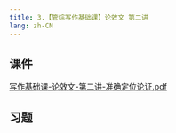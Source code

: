 ```yaml
---
title: 3.【管综写作基础课】论效文 第二讲
lang: zh-CN
---
```


## 课件
[写作基础课-论效文-第二讲-准确定位论证.pdf](..%2F..%2Fpublic%2Fwrite%2F1.%E5%86%99%E4%BD%9C-%E5%9F%BA%E7%A1%80%E7%9F%A5%E8%AF%86%2F3.%E3%80%90%E7%AE%A1%E7%BB%BC%E5%86%99%E4%BD%9C%E5%9F%BA%E7%A1%80%E8%AF%BE%E3%80%91%E8%AE%BA%E6%95%88%E6%96%87%20%E7%AC%AC%E4%BA%8C%E8%AE%B2%2F%E5%86%99%E4%BD%9C%E5%9F%BA%E7%A1%80%E8%AF%BE-%E8%AE%BA%E6%95%88%E6%96%87-%E7%AC%AC%E4%BA%8C%E8%AE%B2-%E5%87%86%E7%A1%AE%E5%AE%9A%E4%BD%8D%E8%AE%BA%E8%AF%81.pdf)
## 习题
```

```




